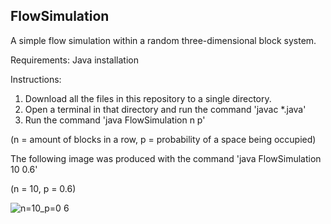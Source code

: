 ## FlowSimulation
A simple flow simulation within a random three-dimensional block system.

Requirements: Java installation

Instructions:
  1. Download all the files in this repository to a single directory.
  2. Open a terminal in that directory and run the command 'javac *.java'
  3. Run the command 'java FlowSimulation n p'

(n = amount of blocks in a row, p = probability of a space being occupied)

The following image was produced with the command 'java FlowSimulation 10 0.6'

(n = 10, p = 0.6)

![n=10_p=0 6](https://user-images.githubusercontent.com/79271609/174831138-784710be-5be3-43c3-9ca5-ee2b83a8b502.png)
